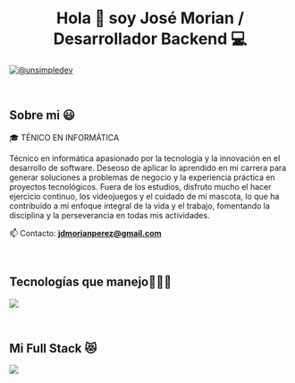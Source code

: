 <h1 align="center">Hola 👋  soy José Morian / Desarrollador Backend 💻 </h1> 

<p align="left">
<a href = "mailto:jdmorianperez@gmail.com" target="blank"><img align="center" src="https://img.shields.io/badge/Gmail-D14836?style=for-the-badge&logo=gmail&logoColor=white" alt="@unsimpledev"  /></a>
  </p>
<br>
<h2>Sobre mi 😃</h2>
<!--Intro start-->

<p align="left">
🎓 TÉNICO EN INFORMÁTICA

Técnico en informática apasionado por la tecnología y la innovación en el desarrollo de
software. Deseoso de aplicar lo aprendido en mi carrera para generar soluciones a
problemas de negocio y la experiencia práctica en proyectos tecnológicos. Fuera de los
estudios, disfruto mucho el hacer ejercicio continuo, los videojuegos y el cuidado de mi
mascota, lo que ha contribuido a mi enfoque integral de la vida y el trabajo, fomentando la
disciplina y la perseverancia en todas mis actividades.  

📫 Contacto: **jdmorianperez@gmail.com**
<!--Intro end-->
  </p>
<br>

<h2 >Tecnologías que manejo👨🏻‍💻</h2>
<!--tech stack icons-->
<p align="left">
  <a href="https://skillicons.dev">
    <img src="https://skillicons.dev/icons?i=html,css,js,bootstrap,tailwind,php,mysql,laravel,astro,react,angular,nodejs,git,github,express&perline=12" />
  </a>
</p>
<br>

<h2 >Mi Full Stack 😻</h2>
<!--tech stack icons-->
<p align="left">
  <a href="https://skillicons.dev">
    <img src="https://skillicons.dev/icons?i=bootstrap,tailwind,php,laravel,angular,mysql&perline=12" />
  </a>
</p>
<br>
      
<!--- stats (end) -->

